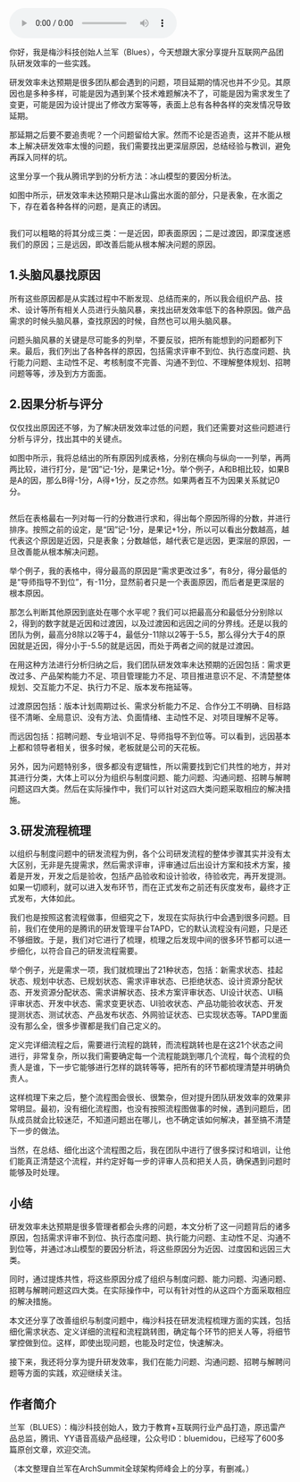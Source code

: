 <audio title="第93讲 _ 兰军：团队研发效率低下的要因分析" src="https://static001.geekbang.org/resource/audio/04/48/0455d99ed8b4e8501001a832e88dbd48.mp3" controls="controls"></audio> 
<p>你好，我是梅沙科技创始人兰军（Blues），今天想跟大家分享提升互联网产品团队研发效率的一些实践。</p><p>研发效率未达预期是很多团队都会遇到的问题，项目延期的情况也并不少见。其原因也是多种多样，可能是因为遇到某个技术难题解决不了，可能是因为需求发生了变更，可能是因为设计提出了修改方案等等，表面上总有各种各样的突发情况导致延期。</p><p>那延期之后要不要追责呢？一个问题留给大家。然而不论是否追责，这并不能从根本上解决研发效率太慢的问题，我们需要找出更深层原因，总结经验与教训，避免再踩入同样的坑。</p><p>这里分享一个我从腾讯学到的分析方法：冰山模型的要因分析法。</p><p>如图中所示，研发效率未达预期只是冰山露出水面的部分，只是表象，在水面之下，存在着各种各样的问题，是真正的诱因。</p><p><img src="https://static001.geekbang.org/resource/image/17/a4/1701eb24186e6b4142bb6c5d6d5502a4.png" alt=""></p><p>我们可以粗略的将其分成三类：一是近因，即表面原因；二是过渡因，即深度迷惑我们的原因；三是远因，即改善后能从根本解决问题的原因。</p><h2>1.头脑风暴找原因</h2><p>所有这些原因都是从实践过程中不断发现、总结而来的，所以我会组织产品、技术、设计等所有相关人员进行头脑风暴，来找出研发效率低下的各种原因。做产品需求的时候头脑风暴，查找原因的时候，自然也可以用头脑风暴。</p><p>问题头脑风暴的关键是尽可能多的列举，不要反驳，把所有能想到的问题都列下来。最后，我们列出了各种各样的原因，包括需求评审不到位、执行态度问题、执行能力问题、主动性不足、考核制度不完善、沟通不到位、不理解整体规划、招聘问题等等，涉及到方方面面。</p><!-- [[[read_end]]] --><h2>2.因果分析与评分</h2><p>仅仅找出原因还不够，为了解决研发效率过低的问题，我们还需要对这些问题进行分析与评分，找出其中的关键点。</p><p>如图中所示，我将总结出的所有原因列成表格，分别在横向与纵向一一列举，再两两比较，进行打分，是“因”记-1分，是果记+1分。举个例子，A和B相比较，如果B是A的因，那么B得-1分，A得+1分，反之亦然。如果两者互不为因果关系就记0分。</p><p><img src="https://static001.geekbang.org/resource/image/09/8c/0988c7d6ff0314fb1d8c48b540979b8c.png" alt=""></p><p>然后在表格最右一列对每一行的分数进行求和，得出每个原因所得的分数，并进行排序。按照之前的设定，是“因”记-1分，是果记+1分，所以可以看出分数越高，越代表这个原因是近因，只是表象；分数越低，越代表它是远因，更深层的原因，一旦改善能从根本解决问题。</p><p>举个例子，我的表格中，得分最高的原因是“需求更改过多”，有8分，得分最低的是“导师指导不到位”，有-11分，显然前者只是一个表面原因，而后者是更深层的根本原因。</p><p>那怎么判断其他原因到底处在哪个水平呢？我们可以把最高分和最低分分别除以2，得到的数字就是近因和过渡因，以及过渡因和远因之间的分界线。还是以我的团队为例，最高分8除以2等于4，最低分-11除以2等于-5.5，那么得分大于4的原因就是近因，得分小于-5.5的就是远因，而处于两者之间的就是过渡因。</p><p>在用这种方法进行分析归纳之后，我们团队研发效率未达预期的近因包括：需求更改过多、产品架构能力不足、项目管理能力不足、项目推进意识不足、不清楚整体规划、交互能力不足、执行力不足、版本发布拖延等。</p><p>过渡原因包括：版本计划周期过长、需求分析能力不足、合作分工不明确、目标路径不清晰、全局意识、没有方法、负面情绪、主动性不足、对项目理解不足等。</p><p>而远因包括：招聘问题、专业培训不足、导师指导不到位等。可以看到，远因基本上都和领导者相关，很多时候，老板就是公司的天花板。</p><p>另外，因为问题特别多，很多都没有逻辑性，所以需要找到它们共性的地方，并对其进行分类，大体上可以分为组织与制度问题、能力问题、沟通问题、招聘与解聘问题这四大类。然后在实际操作中，我们可以针对这四大类问题采取相应的解决措施。</p><h2>3.研发流程梳理</h2><p>以组织与制度问题中的研发流程为例，各个公司研发流程的整体步骤其实并没有太大区别，无非是先提需求，然后需求评审，评审通过后出设计方案和技术方案，接着是开发，开发之后是验收，包括产品验收和设计验收，待验收完，再开发提测。如果一切顺利，就可以进入发布环节，而在正式发布之前还有灰度发布，最终才正式发布，大体如此。</p><p>我们也是按照这套流程做事，但细究之下，发现在实际执行中会遇到很多问题。目前，我们在使用的是腾讯的研发管理平台TAPD，它的默认流程没有问题，只是还不够细致。于是，我们对它进行了梳理，梳理之后发现中间的很多环节都可以进一步细化，以符合自己的研发流程需要。</p><p>举个例子，光是需求一项，我们就梳理出了21种状态，包括：新需求状态、挂起状态、规划中状态、已规划状态、需求评审状态、已拒绝状态、设计资源分配状态、开发资源分配状态、需求讲解状态、技术方案评审状态、UI设计状态、UI稿评审状态、开发中状态、需求变更状态、UI验收状态、产品功能验收状态、开发提测状态、测试状态、产品发布状态、外网验证状态、已实现状态等。TAPD里面没有那么全，很多步骤都是我们自己定义的。</p><p>定义完详细流程之后，需要进行流程的跳转，而流程跳转也是在这21个状态之间进行，非常复杂，所以我们需要确定每一个流程能跳到哪几个流程，每个流程的负责人是谁，下一步它能够进行怎样的跳转等等，把所有的环节都梳理清楚并明确负责人。</p><p>这样梳理下来之后，整个流程图会很长、很繁杂，但对提升团队研发效率的效果非常明显。最初，没有细化流程图，也没有按照流程图做事的时候，遇到问题后，团队成员就会比较迷茫，不知道问题出在哪儿，也不确定该如何解决，甚至搞不清楚下一步的做法。</p><p>当然，在总结、细化出这个流程图之后，我在团队中进行了很多探讨和培训，让他们能真正清楚这个流程，并约定好每一步的评审人员和把关人员，确保遇到问题时能够及时处理。</p><h2>小结</h2><p>研发效率未达预期是很多管理者都会头疼的问题，本文分析了这一问题背后的诸多原因，包括需求评审不到位、执行态度问题、执行能力问题、主动性不足、沟通不到位等，并通过冰山模型的要因分析法，将这些原因分为近因、过度因和远因三大类。</p><p>同时，通过提炼共性，将这些原因分成了组织与制度问题、能力问题、沟通问题、招聘与解聘问题这四大类。在实际操作中，可以有针对性的从这四个方面采取相应的解决措施。</p><p>本文还分享了改善组织与制度问题中，梅沙科技在研发流程梳理方面的实践，包括细化需求状态、定义详细的流程和流程跳转图，确定每个环节的把关人等，将细节掌控做到位。这样，即使出现问题，也能及时定位，快速解决。</p><p>接下来，我还将分享为提升研发效率，我们在能力问题、沟通问题、招聘与解聘问题等方面的实践，欢迎继续关注。</p><h2>作者简介</h2><p>兰军（BLUES）：梅沙科技创始人，致力于教育+互联网行业产品打造，原迅雷产品总监，腾讯、YY语音高级产品经理，公众号ID：bluemidou，已经写了600多篇原创文章，欢迎交流。</p><p>（本文整理自兰军在ArchSummit全球架构师峰会上的分享，有删减。）</p><p></p>